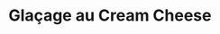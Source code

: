---
layout: recette
categories: [recettes]
hidden: true
lang: fr
sitemap: false
title: Glaçage au Cream Cheese
type: sucre
ingredients: 
  - nom: cream cheese
    qte: 150
    unite: gr
  - nom: sucre glace
    qte: 60
    unite: gr
  - nom: beurre
    qte: 50
    unite: gr
  - nom: vanille liquide
preconditions:
  - Le cream cheese et le beurre doivent être à température ambiante
etapes:
  - label: Préparation
    details:
      - Mélanger le beurre et le cream cheese au batteur électrique
      - Ajouter la moitié du sucre glace
      - Battre jusqu'à incorporation du sucre
      - Répéter avec le sucre restant
---